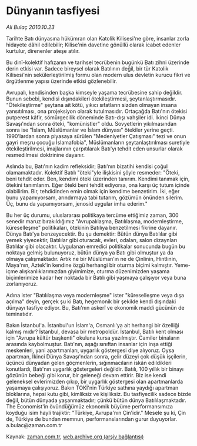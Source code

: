 # Dünyanın tasfiyesi

*Ali Bulaç 2010.10.23*

<td class="news-spot">
<p>Tarihte Batı dünyasına hükümran olan Katolik Kilisesi'ne göre, insanlar zorla hidayete dâhil edilebilir; Kilise'nin davetine gönüllü olarak icabet edenler kurtulur, direnenler ateşe atılır.</p>
<p><p>Bu dinî-kolektif hafızanın ve tarihsel tecrübenin bugünkü Batı zihni üzerinde derin etkisi var. Sadece bireysel olarak Batılının değil, bir tür Katolik Kilisesi'nin sekülerleştirilmiş formu olan modern ulus devletin kurucu fikri ve örgütlenme yapısı üzerinde etkisi gözlenebilir.
<p>Avrupalı, kendisinden başka kimseyle yaşama tecrübesine sahip değildir. Bunun sebebi, kendisi dışındakileri ötekileştirmesi, şeytanlaştırmasıdır. "Ötekileştirme" şeytana ait kötü, yıkıcı sıfatların sizden olmayan insana yansıtılması, ona projeksiyon olarak tutulmasıdır. Ortaçağda Batı'nın ötekisi putperest kâfir, sömürgecilik döneminde Batı-dışı vahşiler idi. İkinci Dünya Savaşı'ndan sonra öteki, "komünistler" oldu. Sovyetlerin yıkılmasından sonra ise "İslam, Müslümanlar ve İslam dünyası" ötekiler yerine geçti. 1990'lardan sonra piyasaya sürülen "Medeniyetler Çatışması" tezi ve onun gayri meşru çocuğu İslamafobia", Müslümanların şeytanlaştırılması suretiyle ötekileştirilmesi, imajlarının çarpıtılarak Batı'yı tehdit eden unsurlar olarak resmedilmesi doktrinine dayanır.
<p>Aslında bu, Batı'nın kadim refleksidir; Batı'nın bizatihi kendisi çoğul olamamaktadır. Kolektif Batılı "öteki"yle ilişkisini şöyle resmeder: "Öteki, beni tehdit eder. Ben, kendimi öteki üzerinden tanırım. Kendimi tanımak için, ötekini tanımlarım. Eğer öteki beni tehdit ediyorsa, ona karşı üç tutum içinde olabilirim. Bir, tehdidinden emin olmak için kendime benzetirim. İki, eğer bunu yapamıyorsam, arındırmaya tabi tutarım, gözümün önünden silerim. Üç, bunu da yapamıyorsam, jenosid uygular imha ederim."
<p>Bu her üç durumu, uluslararası politikaya tercüme ettiğimiz zaman, 300 senedir maruz bırakıldığımız "Avrupalılaşma, Batılılaşma, modernleştirme, küreselleşme" politikaları, ötekinin Batılıya benzetilmesi fikrine dayanır. Dünya Batı'ya benzeyecektir. Bu şu demektir: Bütün dünya Batılılar gibi yemek yiyecektir, Batılılar gibi oturacak, evleri, odaları, salon dizaynları Batılılar gibi olacaktır. Uygulanan emredici politikalar sonucunda bugün bu noktaya gelmiş bulunuyoruz, bütün dünya ya Batı gibi olmuştur ya da olmaya çalışmaktadır. Artık ne bir Müslüman'ın ne de Çinlinin, Hintlinin, Maya'nın, Aztek'in kendine özgü herhangi bir oturma biçimi kalmıştır. Yeme-içme alışkanlıklarımızdan giyimimize, oturma düzenimizden yaşama biçimlerimize kadar her noktada bir Batılı gibi yaşmaya çalışıyor veya buna zorlanıyoruz.
<p>Adına ister "Batılılaşma veya modernleşme" ister "küreselleşme veya dışa açılma" deyin, gerçek şu ki Batı, hegemonik bir şekilde kendi dışındaki dünyayı tasfiye ediyor. Bu, Batı'nın askerî ve ekonomik maddi gücünün de teminatıdır.
<p>Bakın İstanbul'a. İstanbul'un İslam'a, Osmanlı'ya ait herhangi bir özelliği kalmış mıdır? İstanbul, devasa bir metropoldür. İstanbul, Batılı kent olması için "Avrupa kültür başkenti" okuluna kursa yazılmıştır. Camiler binaların arasında kaybolmuştur. Batı'nın, aşağı sınıftan insanlar için inşa ettiği meskenleri, yani apartmanları, uygarlık göstergesi diye alıyoruz. Oysa apartman, İkinci Dünya Savaşı'ndan sonra, gelir düzeyi çok düşük işçilerin, üçüncü dünyadan gelen göçmenlerin, sığınmacıların iskân edildikleri konutlardı, Batı'nın uygarlık göstergeleri değildir. Batılı, 100 yıllık bir binayı gözünün bebeği gibi korur, bir geleneği devam ettirir. Biz ise kendi geleneksel evlerimizden çıkıp, bir uygarlık göstergesi olan apartmanlarda yaşamaya çalışıyoruz. Bakın TOKİ'nin Türkiye sathına yaydığı apartman bloklarına, hepsi kutu gibi, kimliksiz ve kişiliksiz. Bu tasfiyecilik sadece bizde değil, bütün dünyada yaşanmaktadır; çünkü bütün dünya Batılılaşmaktadır. The Economist'in övündüğümüz ekonomik büyüme performansımıza koyduğu isim hayli trajiktir: "Türkiye, Avrupa'nın Çin'idir." Mesele şu ki, Çin de, Türkiye de bundan memnun, performanslarından gurur duyuyorlar. a.bulac@zaman.com.tr</p>
<a href="http://web.archive.org/web/20101130222735/mailto:a.bulac@zaman.com.tr">
</a></p></p></p></p></p></p></td>

Kaynak: [zaman.com.tr](http://zaman.com.tr/yazar.do?yazino=1043818), [web.archive.org (arşiv bağlantısı)](http://web.archive.org/web/20101130222735/http://zaman.com.tr/yazar.do?yazino=1043818)
